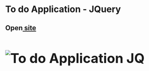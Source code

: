 <h1>To do Application - JQuery</h1>
<h2>Open<a href="https://cwetkow.github.io/jquery-elements/to-do-application" target="_blank"> site</a><a</h2>
<h1>
<p>
	<img src="https://user-images.githubusercontent.com/20288358/29912969-44902fde-8e3c-11e7-82fd-68e327d56cdd.png" alt="To do Application JQ">
</p>